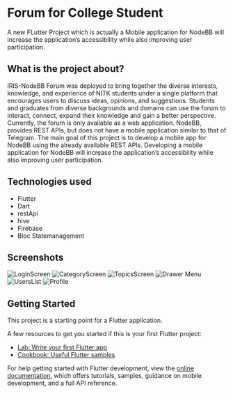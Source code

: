 # Forum for College Student

A new FLutter Project which is actually a Mobile application for NodeBB will increase the application’s accessibility while also improving user participation.

## What is the project about?
IRIS-NodeBB Forum was deployed to bring together the diverse interests, knowledge, and experience of NITK students under a single platform that encourages users to discuss ideas, opinions, and suggestions. Students and graduates from diverse backgrounds and domains can use the forum to interact, connect, expand their knowledge and gain a better perspective. Currently, the forum is only available as a web application. NodeBB, provides REST APIs, but does not have a mobile application similar to that of Telegram. The main goal of this project is to develop a mobile app for NodeBB using the already available REST APIs. Developing a mobile application for NodeBB will increase the application’s accessibility while also improving user participation.

## Technologies used 
- Flutter
- Dart
- restApi
- hive
- Firebase
- Bloc Statemanagement

## Screenshots 
![LoginScreen](https://user-images.githubusercontent.com/97300688/216586710-aab65423-b9f1-42aa-9236-0840a82b99a2.jpg) 
![CategoryScreen](https://user-images.githubusercontent.com/97300688/216586813-0a59a28b-c0fd-4409-a146-722bf9e589a6.jpg)
![TopicsScreen](https://user-images.githubusercontent.com/97300688/216587197-79441ba6-78a9-4f71-ba9f-b37110467661.jpg)
![Drawer Menu](https://user-images.githubusercontent.com/97300688/216587372-5cdd4348-77e2-4e2b-8860-bda181a5b8ea.jpg)
![UsersList](https://user-images.githubusercontent.com/97300688/216587466-fe39cf8c-e9ed-4f3f-a7ff-76beda70654e.jpg)
![Profile](https://user-images.githubusercontent.com/97300688/216587512-27cb3131-334c-4906-98c6-54e809218d2e.jpg)



## Getting Started

This project is a starting point for a Flutter application.

A few resources to get you started if this is your first Flutter project:

- [Lab: Write your first Flutter app](https://docs.flutter.dev/get-started/codelab)
- [Cookbook: Useful Flutter samples](https://docs.flutter.dev/cookbook)

For help getting started with Flutter development, view the
[online documentation](https://docs.flutter.dev/), which offers tutorials,
samples, guidance on mobile development, and a full API reference.

